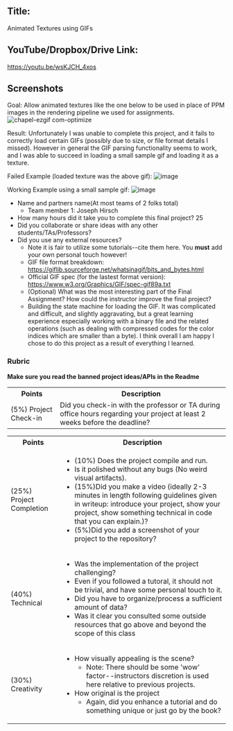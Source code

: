 ## Title: 

Animated Textures using GIFs

## YouTube/Dropbox/Drive Link: 

https://youtu.be/wsKJCH_4xos

## Screenshots

Goal: Allow animated textures like the one below to be used in place of PPM images in the rendering pipeline we used for assignments.
![chapel-ezgif com-optimize](https://github.com/user-attachments/assets/6e7c0dc5-cd10-4083-b548-f6d4b2bc3b17)

Result: Unfortunately I was unable to complete this project, and it fails to correctly load certain GIFs (possibly due to size, or file format details I missed). However in general the GIF parsing functionality seems to work, and I was able to succeed in loading a small sample gif and loading it as a texture.

Failed Example (loaded texture was the above gif):
![image](https://github.com/user-attachments/assets/a3bc8d66-bf24-4411-9ef1-0627407f0feb)

Working Example using a small sample gif:
![image](https://github.com/user-attachments/assets/e834f0d7-dc06-4c0e-a0e1-925d5a74d586)

* Name and partners name(At most teams of 2 folks total)
  * Team member 1: Joseph Hirsch
* How many hours did it take you to complete this final project? 25
* Did you collaborate or share ideas with any other students/TAs/Professors?
* Did you use any external resources? 
  * Note it is fair to utilize some tutorials--cite them here. You **must** add your own personal touch however!
  * GIF file format breakdown: https://giflib.sourceforge.net/whatsinagif/bits_and_bytes.html
  * Official GIF spec (for the lastest format version): https://www.w3.org/Graphics/GIF/spec-gif89a.txt
  * (Optional) What was the most interesting part of the Final Assignment? How could the instructor improve the final project?
  * Building the state machine for loading the GIF. It was complicated and difficult, and slightly aggravating, but a great learning experience especially working with a binary file and the related operations (such as dealing with compressed codes for the color indices which are smaller than a byte). I think overall I am happy I chose to do this project as a result of everything I learned.

### Rubric

**Make sure you read the banned project ideas/APIs in the Readme**

<table>
  <tbody>
    <tr>
      <th>Points</th>
      <th align="center">Description</th>
    </tr>
    <tr>
      <td>(5%) Project Check-in</td>
     <td align="left">Did you check-in with the professor or TA during office hours regarding your project at least 2 weeks before the deadline?</td>
    </tr>
  </tbody>
</table>


<table>
  <tbody>
    <tr>
      <th>Points</th>
      <th align="center">Description</th>
    </tr>
    <tr>
      <td>(25%) Project Completion</td>
     <td align="left"><ul><li>(10%) Does the project compile and run.</li><li>Is it polished without any bugs (No weird visual artifacts).</li><li>(15%)Did you make a video (ideally 2-3 minutes in length following guidelines given in writeup: introduce your project, show your project, show something technical in code that you can explain.)?</li><li>(5%)Did you add a screenshot of your project to the repository?</li></ul></td>
    </tr>
    <tr>
      <td>(40%) Technical</td>
      <td align="left"><ul><li>Was the implementation of the project challenging?</li><li>Even if you followed a tutoral, it should not be trivial, and have some personal touch to it.</li><li>Did you have to organize/process a sufficient amount of data?</li><li>Was it clear you consulted some outside resources that go above and beyond the scope of this class</li></ul></td>
    </tr>
    <tr>
      <td>(30%) Creativity</td>
      <td align="left"><ul><li>How visually appealing is the scene?<ul><li>Note: There should be some 'wow' factor--instructors discretion is used here relative to previous projects.</li></ul></li><li>How original is the project<ul><li>Again, did you enhance a tutorial and do something unique or just go by the book?</li></ul></li></ul></td>
    </tr>
  </tbody>
</table>
